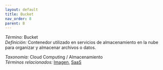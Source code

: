 ```yaml
---
layout: default
title: Bucket
nav_order: 8
parent: B
---
```


*Término:* Bucket  
*Definición:* Contenedor utilizado en servicios de almacenamiento en la nube para organizar y almacenar archivos o datos.

*Taxonomía:* Cloud Computing / Almacenamiento  
*Términos relacionados:* [Imagen](https://maleniski.github.io/diccionario-angl-tec-mx/docs/alfabeticamente/I/imagen/), [SaaS](https://maleniski.github.io/diccionario-angl-tec-mx/docs/alfabeticamente/S/saas/)

